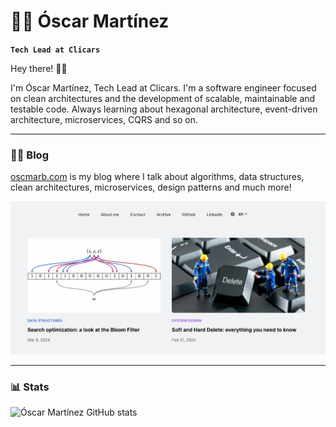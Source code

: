 # 👨‍💻 Óscar Martínez

**`Tech Lead at Clicars`**

Hey there! 👋🏻

I'm Óscar Martínez, Tech Lead at Clicars. I'm a software engineer focused on clean architectures and the development of
scalable, maintainable and testable code. Always learning about hexagonal architecture, event-driven architecture,
microservices, CQRS and so on.

---

### 👨‍💻 Blog

<a href="oscmarb.com">oscmarb.com</a> is my blog where I talk about algorithms, data structures, clean architectures,
microservices, design patterns and much more!

<a href="https://oscmarb.com">
<img src="./blog-image.webp" alt="Óscar Martínez blog" />
</a>

---

### 📊 Stats

<img src="https://github-readme-stats.vercel.app/api?username=oscmarb&show_icons=true&theme=radical" alt="Óscar Martínez GitHub stats" />